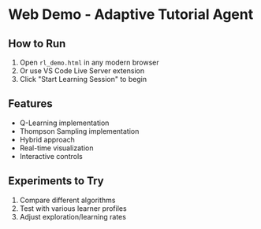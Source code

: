 # Web Demo - Adaptive Tutorial Agent

## How to Run
1. Open `rl_demo.html` in any modern browser
2. Or use VS Code Live Server extension
3. Click "Start Learning Session" to begin

## Features
- Q-Learning implementation
- Thompson Sampling implementation  
- Hybrid approach
- Real-time visualization
- Interactive controls

## Experiments to Try
1. Compare different algorithms
2. Test with various learner profiles
3. Adjust exploration/learning rates